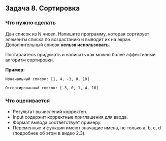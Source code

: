 ## Задача 8. Сортировка
### Что нужно сделать
Дан список из N чисел. Напишите программу, которая сортирует элементы списка по возрастанию и выводит их на экран. Дополнительный список **нельзя использовать.**

Постарайтесь придумать и написать как можно более эффективный алгоритм сортировки.

**Пример:**

```
Изначальный список: [1, 4, -3, 0, 10]

Отсортированный список: [-3, 0, 1, 4, 10]
```
### Что оценивается
- Результат вычислений корректен.
- Input содержит корректные приглашения для ввода. 
- Формат вывода соответствует примеру.
- Переменные и функции имеют значащие имена, не только a, b, c, d (подробнее об этом в видео 2.3).

